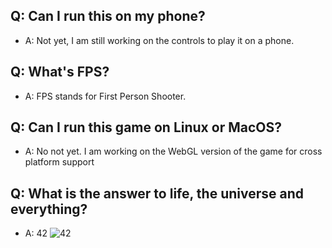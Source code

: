 ## Q: Can I run this on my phone?
- A: Not yet, I am still working on the controls to play it on a phone.

## Q: What's FPS?
- A: FPS stands for First Person Shooter.

## Q: Can I run this game on Linux or MacOS?
- A: No not yet. I am working on the WebGL version of the game for cross platform support
## Q: What is the answer to life, the universe and everything?
- A: 42
![42](https://adidodigital.s3.amazonaws.com/blog%20imagery/42.png)
